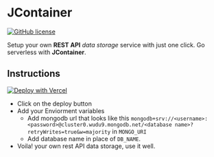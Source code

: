 # JContainer

[![GitHub license](https://img.shields.io/github/license/Souvikns/JContainer)](https://github.com/Souvikns/JContainer/blob/master/LICENSE)


Setup your own **REST API** *data storage* service with just one click. Go serverless with **JContainer**. 


## Instructions 

[![Deploy with Vercel](https://vercel.com/button)](https://vercel.com/new/git/external?repository-url=https%3A%2F%2Fgithub.com%2FSouvikns%2FJContainer&env=MONGO_URI,DB_NAME)

- Click on the deploy button
- Add your Enviorment variables
    - Add mongodb url that looks like this `mongodb+srv://<username>:<password>@cluster0.wudu9.mongodb.net/<database name>?retryWrites=true&w=majority` in `MONGO_URI` 
    - Add database name in place of `DB_NAME`. 
- Voila! your own rest API data storage, use it well. 
